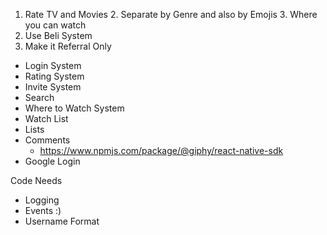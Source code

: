 1. Rate TV and Movies
   2. Separate by Genre and also by Emojis
   3. Where you can watch
2. Use Beli System
3. Make it Referral Only 


- Login System
- Rating System
- Invite System
- Search
- Where to Watch System 
- Watch List
- Lists
- Comments
  - https://www.npmjs.com/package/@giphy/react-native-sdk
- Google Login

Code Needs
- Logging
- Events :)
- Username Format
